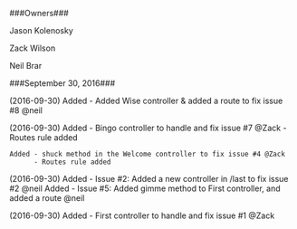 ###Owners###

Jason Kolenosky

Zack Wilson

Neil Brar

###September 30, 2016###

(2016-09-30)
     Added - Added Wise controller & added a route to fix issue #8 @neil

(2016-09-30)
    Added - Bingo controller to handle and fix issue #7 @Zack
          - Routes rule added 

    Added - shuck method in the Welcome controller to fix issue #4 @Zack
          - Routes rule added

(2016-09-30)
    Added - Issue #2: Added a new controller in /last to fix issue #2 @neil
    Added - Issue #5: Added gimme method to First controller, and added a 
                      route @neil 

(2016-09-30)
    Added - First controller to handle and fix issue #1 @Zack
